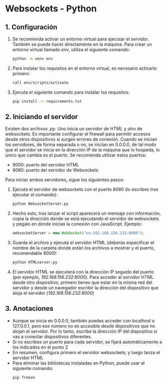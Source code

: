 # Websockets - Python

## 1. Configuración

1. Se recomienda activar un entorno virtual para ejecutar el servidor. También se puede hacer directamente en la máquina. Para crear un entorno virtual llamado _env_, utiliza el siguiente comando:
	```bash
	python -m venv env
	```
2. Para instalar los requisitos en el entorno virtual, es necesario activarlo primero:
	```bash
	call env/scripts/activate
	```
3. Ejecuta el siguiente comando para instalar los requisitos:
	```bash
	pip install -r requirements.txt
	```

## 2. Iniciando el servidor

Existen dos archivos _.py_. Uno inicia un servidor de HTML y otro de websockets. Es importante configurar el firewall para permitir accesos desde otros dispositivos si surgen errores de conexión. Cuando se inician los servidores, de forma separada o no, se inician en 0.0.0.0, de tal modo que el servidor se inicia en la dirección IP de la máquina que lo hospeda, lo único que cambia es el puerto. Se recomienda utilizar estos puertos:
 - 8000: puerto del servidor HTML
 - 8080: puerto del servidor de Websockets

Para iniciar ambos servidores, sigue los siguientes pasos:
1. Ejecuta el servidor de websockets con el puerto 8080 (lo escribes tras ejecutar el comando):
	```bash
	python WebsocketServer.py
	```
2. Hecho esto, tras lanzar el script aparecerá un mensaje con información, copia la dirección donde se está ejecutando el servidor de websockets y pégalo en donde inicias la conexión con JavaScript. Ejemplo:
	```javascript
	websocketServer = new WebSocket("ws:192.168.156.232:8080");
	```
3. Guarda el archivo y ejecuta el servidor HTML (deberás especificar el nombre de la carpeta donde están los archivos a mostrar y el puerto, recomendable 8000):
	```bash
	python HTMLserver.py
	```
4. El servidor HTML se ejecutará con la dirección IP seguido del puerto (por ejemplo, _192.168.156.232:8000_). Para acceder al servidor HTML desde otro dispositivo, primero tienes que estar en la misma red del servidor y desde un navegador escribir la dirección del dispositivo que aloja el servidor (_192.168.156.232:8000_)

## 3. Anotaciones

- Aunque se inicia en 0.0.0.0, también puedes acceder con _localhost_ o 127.0.0.1, pero ese número no es accesible desde dispositivos que no alojan el servidor. Por lo tanto, escribe la dirección IP del dispositivo si vas a conectar dispositivos diferentes.
- Si no escribes un puerto para cada servidor, se fijará automáticamente a los indicados en el punto 2
- En resumen, configura primero el servidor websockets, y luego lanza el servidor HTML
- Para eliminar las bibliotecas instaladas en Python, puede usar el siguiente comando:
	```bash
	pip freeze
	```